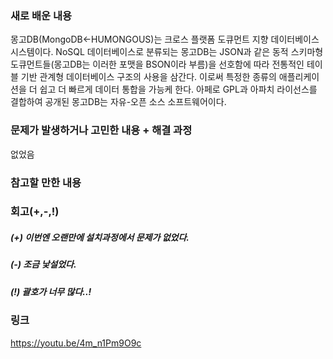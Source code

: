 ### 새로 배운 내용
몽고DB(MongoDB←HUMONGOUS)는 크로스 플랫폼 도큐먼트 지향 데이터베이스 시스템이다. NoSQL 데이터베이스로 분류되는 몽고DB는 JSON과 같은 동적 스키마형 도큐먼트들(몽고DB는 이러한 포맷을 BSON이라 부름)을 선호함에 따라 전통적인 테이블 기반 관계형 데이터베이스 구조의 사용을 삼간다. 이로써 특정한 종류의 애플리케이션을 더 쉽고 더 빠르게 데이터 통합을 가능케 한다. 아페로 GPL과 아파치 라이선스를 결합하여 공개된 몽고DB는 자유-오픈 소스 소프트웨어이다.
###
### 문제가 발생하거나 고민한 내용 + 해결 과정   
없었음
### 참고할 만한 내용   
### 회고(+,-,!)  
##### (+) 이번엔 오랜만에 설치과정에서 문제가 없었다.  
##### (-) 조금 낯설었다.
##### (!) 괄호가 너무 많다..!   

### 링크  
https://youtu.be/4m_n1Pm9O9c
